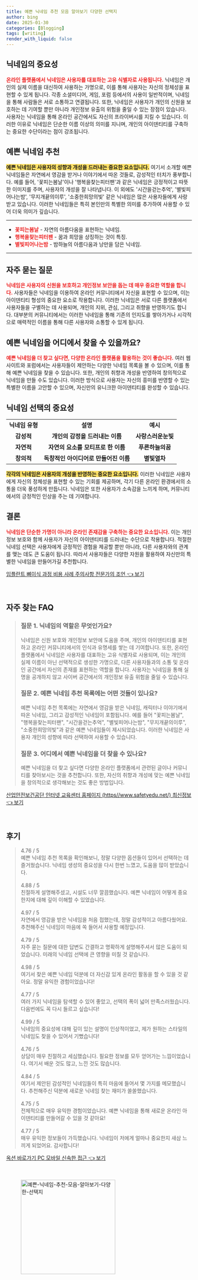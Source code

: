 ```yaml
---
title: 예쁜 닉네임 추천 모음 알아보기 다양한 선택지
author: bing
date: 2025-01-30
categories: [Blogging]
tags: [writing]
render_with_liquid: false
---
```



<h2 id='닉네임의_중요성'>닉네임의 중요성</h2>

<p><b><span style="color: #ee2323;">온라인 플랫폼에서 닉네임은 사용자를 대표하는 고유 식별자로 사용됩니다.</span></b> 닉네임은 개인의 실제 이름을 대신하여 사용하는 가명으로, 이를 통해 사용자는 자신의 정체성을 표현할 수 있게 됩니다. 각종 소셜미디어, 게임, 포럼 등에서의 사용이 일반적이며, 닉네임을 통해 사람들은 서로 소통하고 연결됩니다. 또한, 닉네임은 사용자가 개인의 신원을 보호하는 데 기여할 뿐만 아니라 개인정보 유출의 위험을 줄일 수 있는 장점이 있습니다. 사용자는 닉네임을 통해 온라인 공간에서도 자신의 프라이버시를 지킬 수 있습니다. 이러한 이유로 닉네임은 단순한 이름 이상의 의미를 지니며, 개인의 아이덴티티를 구축하는 중요한 수단이라는 점이 강조됩니다.</p>

<h2 id='예쁜_닉네임_추천'>예쁜 닉네임 추천</h2>

<p><b><span style="background-color: #ffe066;">예쁜 닉네임은 사용자의 성향과 개성을 드러내는 중요한 요소입니다.</span></b> 여기서 소개할 예쁜 닉네임들은 자연에서 영감을 받거나 이야기에서 따온 것들로, 감성적인 터치가 풍부합니다. 예를 들어, '꽃피는봄날'이나 '행복을찾는피터팬'과 같은 닉네임은 긍정적이고 따뜻한 이미지를 주며, 사용자의 개성을 잘 나타냅니다. 이 외에도 '시간을걷는추억', '별빛피어나는밤', '무지개끝의이루', '소중한희망의빛' 같은 닉네임은 많은 사용자들에게 사랑받고 있습니다. 이러한 닉네임들은 특히 본인만의 특별한 의미를 추가하여 사용할 수 있어 더욱 의미가 깊습니다.</p>

<hr />

<ul>
    <li><b><span style="color: #ee2323;">꽃피는봄날</span></b> - 자연의 아름다움을 표현하는 닉네임.</li>
    <li><b><span style="color: #ee2323;">행복을찾는피터팬</span></b> - 꿈과 희망을 상징하는 것이 특징.</li>
    <li><b><span style="color: #ee2323;">별빛피어나는밤</span></b> - 밤하늘의 아름다움과 낭만을 담은 닉네임.</li>
</ul>

<hr />

<h2 id='자주_묻는_질문'>자주 묻는 질문</h2>

<p><b><span style="color: #ee2323;">닉네임은 사용자의 신원을 보호하고 개인정보 보안을 돕는 데 매우 중요한 역할을 합니다.</span></b> 사용자들은 닉네임을 이용하여 온라인 커뮤니티에서 자신을 표현할 수 있으며, 이는 아이덴티티 형성의 중요한 요소로 작용합니다. 이러한 닉네임은 서로 다른 플랫폼에서 사용자들을 구별하는 데 사용되며, 개인의 지위, 관심, 그리고 취향을 반영하기도 합니다. 대부분의 커뮤니티에서는 이러한 닉네임을 통해 기존의 인지도를 쌓아가거나 시각적으로 매력적인 이름을 통해 다른 사용자와 소통할 수 있게 됩니다.</p>

<h2 id='더_찾아보기'>예쁜 닉네임을 어디에서 찾을 수 있을까요?</h2>

<p><b><span style="color: #ee2323;">예쁜 닉네임을 더 찾고 싶다면, 다양한 온라인 플랫폼을 활용하는 것이 좋습니다.</span></b> 여러 웹사이트와 포럼에서는 사용자들이 제안하는 다양한 닉네임 목록을 볼 수 있으며, 이를 통해 예쁜 닉네임을 찾을 수 있습니다. 또한, 개인의 취향과 개성을 반영하여 창의적으로 닉네임을 만들 수도 있습니다. 이러한 방식으로 사용자는 자신의 흥미를 반영할 수 있는 특별한 이름을 고안할 수 있으며, 자신만의 유니크한 아이덴티티를 완성할 수 있습니다.</p>

<h2 id='닉네임_선택의_중요성'>닉네임 선택의 중요성</h2>

<table>
    <tr>
        <td style="text-align: center; height: 17px;"><b>닉네임 유형</b></td>
        <td style="text-align: center; height: 17px;"><b>설명</b></td>
        <td style="text-align: center; height: 17px;"><b>예시</b></td>
    </tr>
    <tr>
        <td style="text-align: center; height: 17px;"><b>감성적</b></td>
        <td style="text-align: center; height: 17px;"><b>개인의 감정을 드러내는 이름</b></td>
        <td style="text-align: center; height: 17px;"><b>사랑스러운눈빛</b></td>
    </tr>
    <tr>
        <td style="text-align: center; height: 17px;"><b>자연적</b></td>
        <td style="text-align: center; height: 17px;"><b>자연의 요소를 모티프로 한 이름</b></td>
        <td style="text-align: center; height: 17px;"><b>푸른하늘의꿈</b></td>
    </tr>
    <tr>
        <td style="text-align: center; height: 17px;"><b>창의적</b></td>
        <td style="text-align: center; height: 17px;"><b>독창적인 아이디어로 만들어진 이름</b></td>
        <td style="text-align: center; height: 17px;"><b>별빛열차</b></td>
    </tr>
</table>

<p><b><span style="background-color: #ffe066;">각각의 닉네임은 사용자의 개성을 반영하는 중요한 요소입니다.</span></b> 이러한 닉네임은 사용자에게 자신의 정체성을 표현할 수 있는 기회를 제공하며, 각기 다른 온라인 환경에서의 소통을 더욱 풍성하게 만듭니다. 닉네임은 또한 사용자가 소속감을 느끼게 하며, 커뮤니티에서의 긍정적인 인상을 주는 데 기여합니다.</p>

<h2 id='결론'>결론</h2>

<p><b><span style="color: #ee2323;">닉네임은 단순한 가명이 아니라 온라인 존재감을 구축하는 중요한 요소입니다.</span></b> 이는 개인정보 보호와 함께 사용자가 자신의 아이덴티티를 드러내는 수단으로 작용합니다. 적절한 닉네임 선택은 사용자에게 긍정적인 경험을 제공할 뿐만 아니라, 다른 사용자와의 관계를 맺는 데도 큰 도움이 됩니다. 따라서 사용자들은 다양한 자원을 활용하여 자신만의 특별한 닉네임을 만들어가길 추천합니다.</p>


<p><a class="click-button" title="임플란트 뼈이식 과정 비용 사례 주의사항 전문가의 조언" href="https://24nara.github.io/posts/%EC%9E%84%ED%94%8C%EB%9E%80%ED%8A%B8-%EB%BC%88%EC%9D%B4%EC%8B%9D-%EA%B3%BC%EC%A0%95-%EB%B9%84%EC%9A%A9-%EC%82%AC%EB%A1%80-%EC%A3%BC%EC%9D%98%EC%82%AC%ED%95%AD-%EC%A0%84%EB%AC%B8%EA%B0%80%EC%9D%98-%EC%A1%B0%EC%96%B8/" rel="dofollow">임플란트 뼈이식 과정 비용 사례 주의사항 전문가의 조언 👈 보기</a></p><br>
<h2 id='자주_찾는_FAQ'>자주 찾는 FAQ</h2>
<div itemscope="" itemtype="https://schema.org/FAQPage">
  <blockquote>
    <div itemscope="" itemprop="mainEntity" itemtype="https://schema.org/Question">
      <h3 itemprop="name">질문 1. 닉네임의 역할은 무엇인가요?</h3>
      <div itemscope="" itemprop="acceptedAnswer" itemtype="https://schema.org/Answer">
        <span itemprop="text">
          <p>닉네임은 신원 보호와 개인정보 보안에 도움을 주며, 개인의 아이덴티티를 표현하고 온라인 커뮤니티에서의 인식과 유명세를 쌓는 데 기여합니다. 또한, 온라인 플랫폼에서 닉네임은 사용자를 대표하는 고유 식별자로 사용되며, 이는 개인의 실제 이름이 아닌 선택적으로 생성한 가명으로, 다른 사용자들과의 소통 및 온라인 공간에서 자신의 존재를 표현하는 역할을 합니다. 사용자는 닉네임을 통해 실명을 공개하지 않고 사이버 공간에서의 개인정보 유출 위험을 줄일 수 있습니다.</p>
        </span>
      </div>
    </div>
    <div itemscope="" itemprop="mainEntity" itemtype="https://schema.org/Question">
      <h3 itemprop="name">질문 2. 예쁜 닉네임 추천 목록에는 어떤 것들이 있나요?</h3>
      <div itemscope="" itemprop="acceptedAnswer" itemtype="https://schema.org/Answer">
        <span itemprop="text">
          <p>예쁜 닉네임 추천 목록에는 자연에서 영감을 받은 닉네임, 캐릭터나 이야기에서 따온 닉네임, 그리고 감성적인 닉네임이 포함됩니다. 예를 들어 "꽃피는봄날", "행복을찾는피터팬", "시간을걷는추억", "별빛피어나는밤", "무지개끝의이루", "소중한희망의빛"과 같은 예쁜 닉네임들이 제시되었습니다. 이러한 닉네임은 사용자 개인의 성향에 따라 선택하여 사용할 수 있습니다.</p>
        </span>
      </div>
    </div>
    <div itemscope="" itemprop="mainEntity" itemtype="https://schema.org/Question">
      <h3 itemprop="name">질문 3. 어디에서 예쁜 닉네임을 더 찾을 수 있나요?</h3>
      <div itemscope="" itemprop="acceptedAnswer" itemtype="https://schema.org/Answer">
        <span itemprop="text">
          <p>예쁜 닉네임을 더 찾고 싶다면 다양한 온라인 플랫폼에서 관련된 글이나 커뮤니티를 찾아보시는 것을 추천합니다. 또한, 자신의 취향과 개성에 맞는 예쁜 닉네임을 창의적으로 생각해보는 것도 좋은 방법입니다.</p>
        </span>
      </div>
    </div>
  </blockquote>
</div>
<p><a class="click-button" title="산업안전보건공단 인터넷 교육센터 홈페이지 (https//www.safetyedu.net/) 최신정보" href="https://24nara.github.io/posts/%EC%82%B0%EC%97%85%EC%95%88%EC%A0%84%EB%B3%B4%EA%B1%B4%EA%B3%B5%EB%8B%A8-%EC%9D%B8%ED%84%B0%EB%84%B7-%EA%B5%90%EC%9C%A1%EC%84%BC%ED%84%B0-%ED%99%88%ED%8E%98%EC%9D%B4%EC%A7%80-(httpswww.safetyedu.net)-%EC%B5%9C%EC%8B%A0%EC%A0%95%EB%B3%B4/" rel="dofollow">산업안전보건공단 인터넷 교육센터 홈페이지 (https//www.safetyedu.net/) 최신정보 👈 보기</a></p><br>
<h2 id='후기'>후기</h2>
<div itemscope itemtype="https://schema.org/Product">
  <blockquote>
  <div itemprop="review" itemscope itemtype="https://schema.org/Review">
      <div itemprop="reviewRating" itemscope itemtype="https://schema.org/Rating"> <span itemprop="ratingValue">4.76</span> / <span itemprop="bestRating">5</span> </div>
      <span itemprop="reviewBody">예쁜 닉네임 추천 목록을 확인해보니, 정말 다양한 옵션들이 있어서 선택하는 데 즐거웠습니다. 닉네임 생성의 중요성을 다시 한번 느꼈고, 도움을 많이 받았습니다.</span>
  </div>
  <br>
  <div itemprop="review" itemscope itemtype="https://schema.org/Review">
      <div itemprop="reviewRating" itemscope itemtype="https://schema.org/Rating"> <span itemprop="ratingValue">4.88</span> / <span itemprop="bestRating">5</span> </div>
      <span itemprop="reviewBody">친절하게 설명해주셨고, 시설도 너무 깔끔했습니다. 예쁜 닉네임이 어떻게 중요한지에 대해 깊이 이해할 수 있었습니다.</span>
  </div>
  <br>
  <div itemprop="review" itemscope itemtype="https://schema.org/Review">
      <div itemprop="reviewRating" itemscope itemtype="https://schema.org/Rating"> <span itemprop="ratingValue">4.97</span> / <span itemprop="bestRating">5</span> </div>
      <span itemprop="reviewBody">자연에서 영감을 받은 닉네임을 처음 접했는데, 정말 감성적이고 아름다웠어요. 추천해주신 닉네임이 마음에 쏙 들어서 사용할 예정입니다.</span>
  </div>
  <br>
  <div itemprop="review" itemscope itemtype="https://schema.org/Review">
      <div itemprop="reviewRating" itemscope itemtype="https://schema.org/Rating"> <span itemprop="ratingValue">4.79</span> / <span itemprop="bestRating">5</span> </div>
      <span itemprop="reviewBody">자주 묻는 질문에 대한 답변도 간결하고 명확하게 설명해주셔서 많은 도움이 되었습니다. 미래의 닉네임 선택에 큰 영향을 미칠 것 같습니다.</span>
  </div>
  <br>
  <div itemprop="review" itemscope itemtype="https://schema.org/Review">
      <div itemprop="reviewRating" itemscope itemtype="https://schema.org/Rating"> <span itemprop="ratingValue">4.98</span> / <span itemprop="bestRating">5</span> </div>
      <span itemprop="reviewBody">여기서 찾은 예쁜 닉네임 덕분에 더 자신감 있게 온라인 활동을 할 수 있을 것 같아요. 정말 유익한 경험이었습니다!</span>
  </div>
  <br>
  <div itemprop="review" itemscope itemtype="https://schema.org/Review">
      <div itemprop="reviewRating" itemscope itemtype="https://schema.org/Rating"> <span itemprop="ratingValue">4.77</span> / <span itemprop="bestRating">5</span> </div>
      <span itemprop="reviewBody">여러 가지 닉네임을 탐색할 수 있어 좋았고, 선택의 폭이 넓어 만족스러웠습니다. 다음번에도 꼭 다시 들르고 싶습니다!</span>
  </div>
  <br>
  <div itemprop="review" itemscope itemtype="https://schema.org/Review">
      <div itemprop="reviewRating" itemscope itemtype="https://schema.org/Rating"> <span itemprop="ratingValue">4.99</span> / <span itemprop="bestRating">5</span> </div>
      <span itemprop="reviewBody">닉네임의 중요성에 대해 깊이 있는 설명이 인상적이었고, 제가 원하는 스타일의 닉네임도 찾을 수 있어서 기뻤습니다!</span>
  </div>
  <br>
  <div itemprop="review" itemscope itemtype="https://schema.org/Review">
      <div itemprop="reviewRating" itemscope itemtype="https://schema.org/Rating"> <span itemprop="ratingValue">4.76</span> / <span itemprop="bestRating">5</span> </div>
      <span itemprop="reviewBody">상담이 매우 친절하고 세심했습니다. 필요한 정보를 모두 얻어가는 느낌이었습니다. 여기서 배운 것도 많고, 느낀 것도 많습니다.</span>
  </div>
  <br>
  <div itemprop="review" itemscope itemtype="https://schema.org/Review">
      <div itemprop="reviewRating" itemscope itemtype="https://schema.org/Rating"> <span itemprop="ratingValue">4.84</span> / <span itemprop="bestRating">5</span> </div>
      <span itemprop="reviewBody">여기서 제안된 감성적인 닉네임들이 특히 마음에 들어서 몇 가지를 메모했습니다. 추천해주신 덕분에 새로운 닉네임 찾는 재미가 쏠쏠했습니다.</span>
  </div>
  <br>
  <div itemprop="review" itemscope itemtype="https://schema.org/Review">
      <div itemprop="reviewRating" itemscope itemtype="https://schema.org/Rating"> <span itemprop="ratingValue">4.75</span> / <span itemprop="bestRating">5</span> </div>
      <span itemprop="reviewBody"> 전체적으로 매우 유익한 경험이었습니다. 예쁜 닉네임을 통해 새로운 온라인 아이덴티티를 만들어갈 수 있을 것 같아요!</span>
  </div>
  <br>
  <div itemprop="review" itemscope itemtype="https://schema.org/Review">
      <div itemprop="reviewRating" itemscope itemtype="https://schema.org/Rating"> <span itemprop="ratingValue">4.77</span> / <span itemprop="bestRating">5</span> </div>
      <span itemprop="reviewBody">매우 유익한 정보들이 가득했습니다. 닉네임이 저에게 얼마나 중요한지 새삼 느끼게 되었어요. 감사합니다!</span>
  </div>
  </blockquote>
</div>
<p><a class="click-button" title="옥션 바로가기 PC 모바일 신속한 접근" href="https://24nara.github.io/posts/%EC%98%A5%EC%85%98-%EB%B0%94%EB%A1%9C%EA%B0%80%EA%B8%B0-PC-%EB%AA%A8%EB%B0%94%EC%9D%BC-%EC%8B%A0%EC%86%8D%ED%95%9C-%EC%A0%91%EA%B7%BC/" rel="dofollow">옥션 바로가기 PC 모바일 신속한 접근 👈 보기</a></p><br>
<figure class="image"><img src="https://24nara.github.io/assets/img/thumbnail/예쁜-닉네임-추천-모음-알아보기-다양한-선택지.webp" alt="예쁜-닉네임-추천-모음-알아보기-다양한-선택지" width="256" height="256"></figure>